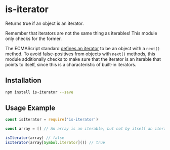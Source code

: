 # is-iterator

Returns true if an object is an iterator.

Remember that iterators are not the same thing as iterables! This module only checks for the former.

The ECMAScript standard [defines an iterator](https://tc39.github.io/ecma262/#sec-iterator-interface) to be an object with a `next()` method. To avoid false-positives from objects with `next()` methods, this module additionally checks to make sure that the iterator is an iterable that points to itself, since this is a characteristic of built-in iterators.

## Installation

```bash
npm install is-iterator --save
```

## Usage Example

```javascript
const isIterator = require('is-iterator')

const array = [] // An array is an iterable, but not by itself an iterator

isIterator(array) // false
isIterator(array[Symbol.iterator]()) // true
```
